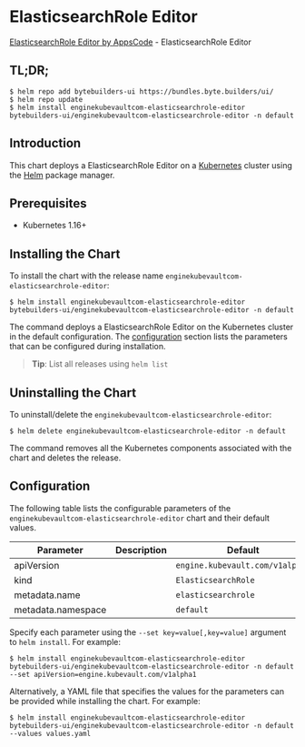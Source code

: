 # ElasticsearchRole Editor

[ElasticsearchRole Editor by AppsCode](https://byte.builders) - ElasticsearchRole Editor

## TL;DR;

```console
$ helm repo add bytebuilders-ui https://bundles.byte.builders/ui/
$ helm repo update
$ helm install enginekubevaultcom-elasticsearchrole-editor bytebuilders-ui/enginekubevaultcom-elasticsearchrole-editor -n default
```

## Introduction

This chart deploys a ElasticsearchRole Editor on a [Kubernetes](http://kubernetes.io) cluster using the [Helm](https://helm.sh) package manager.

## Prerequisites

- Kubernetes 1.16+

## Installing the Chart

To install the chart with the release name `enginekubevaultcom-elasticsearchrole-editor`:

```console
$ helm install enginekubevaultcom-elasticsearchrole-editor bytebuilders-ui/enginekubevaultcom-elasticsearchrole-editor -n default
```

The command deploys a ElasticsearchRole Editor on the Kubernetes cluster in the default configuration. The [configuration](#configuration) section lists the parameters that can be configured during installation.

> **Tip**: List all releases using `helm list`

## Uninstalling the Chart

To uninstall/delete the `enginekubevaultcom-elasticsearchrole-editor`:

```console
$ helm delete enginekubevaultcom-elasticsearchrole-editor -n default
```

The command removes all the Kubernetes components associated with the chart and deletes the release.

## Configuration

The following table lists the configurable parameters of the `enginekubevaultcom-elasticsearchrole-editor` chart and their default values.

|     Parameter      | Description |             Default             |
|--------------------|-------------|---------------------------------|
| apiVersion         |             | `engine.kubevault.com/v1alpha1` |
| kind               |             | `ElasticsearchRole`             |
| metadata.name      |             | `elasticsearchrole`             |
| metadata.namespace |             | `default`                       |


Specify each parameter using the `--set key=value[,key=value]` argument to `helm install`. For example:

```console
$ helm install enginekubevaultcom-elasticsearchrole-editor bytebuilders-ui/enginekubevaultcom-elasticsearchrole-editor -n default --set apiVersion=engine.kubevault.com/v1alpha1
```

Alternatively, a YAML file that specifies the values for the parameters can be provided while
installing the chart. For example:

```console
$ helm install enginekubevaultcom-elasticsearchrole-editor bytebuilders-ui/enginekubevaultcom-elasticsearchrole-editor -n default --values values.yaml
```
